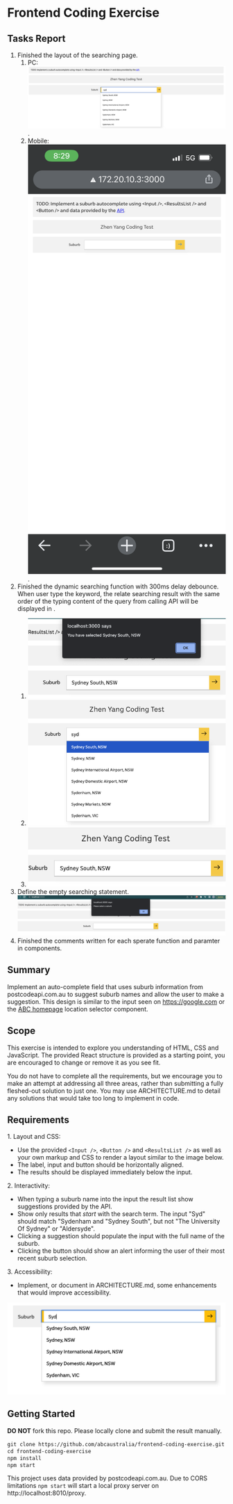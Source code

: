 # Frontend Coding Exercise

## Tasks Report
1. Finished the layout of the searching page.
	1. PC: ![](pc.png).
	2. Mobile: ![](mobile.PNG).
2. Finished the dynamic searching function with 300ms delay debounce. When user type the keyword, the relate searching result with the same order of the typing content of the query from calling API will be displayed in <ResultList />.
	1. ![](alert.png)
	2. ![](select-item.png) 
	3. ![](select-item-populate.png)
3. Define the empty searching statement.![](empty-searching.png)
4. Finished the comments written for each sperate function and paramter in components.

## Summary

Implement an auto-complete field that uses suburb information from postcodeapi.com.au to suggest suburb names and allow the user to make a suggestion. This design is similar to the input seen on https://google.com or the [ABC homepage](www.abc.net.au) location selector component.

## Scope

This exercise is intended to explore you understanding of HTML, CSS and JavaScript. The provided React structure is provided as a starting point, you are encouraged to change or remove it as you see fit.

You do not have to complete all the requirements, but we encourage you to make an attempt at addressing all three areas, rather than submitting a fully fleshed-out solution to just one. You may use ARCHITECTURE.md to detail any solutions that would take too long to implement in code.

## Requirements

1\. Layout and CSS:

- Use the provided `<Input />`, `<Button />` and `<ResultsList />` as well as your own markup and CSS to render a layout similar to the image below.
- The label, input and button should be horizontally aligned.
- The results should be displayed immediately below the input.

2\. Interactivity:

- When typing a suburb name into the input the result list show suggestions provided by the API.
- Show only results that _start_ with the search term. The input "Syd" should match "Sydenham and "Sydney South", but not "The University Of Sydney" or "Aldersyde".
- Clicking a suggestion should populate the input with the full name of the suburb.
- Clicking the button should show an alert informing the user of their most recent suburb selection.

3\. Accessibility:

- Implement, or document in ARCHITECTURE.md, some enhancements that would improve accessibility.

![Sample image](./sample.png)

## Getting Started

**DO NOT** fork this repo. Please locally clone and submit the result manually.

```
git clone https://github.com/abcaustralia/frontend-coding-exercise.git
cd frontend-coding-exercise
npm install
npm start
```

This project uses data provided by postcodeapi.com.au. Due to CORS limitations `npm start` will start a local proxy server on http://localhost:8010/proxy.
